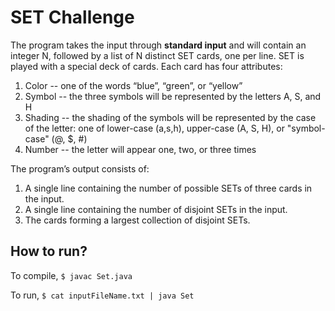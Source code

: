 # SET Challenge

The program takes the input through **standard input** and will contain an integer N, followed by a list of N distinct SET cards, one per line.
SET is played with a special deck of cards. Each card has four attributes:
1. Color -- one of the words “blue”, “green”, or “yellow”
2. Symbol -- the three symbols will be represented by the letters A, S, and H
3. Shading -- the shading of the symbols will be represented by the case of the letter: one of
lower-case (a,s,h), upper-case (A, S, H), or "symbol-case" (@, $, #)
4. Number -- the letter will appear one, two, or three times

The program’s output consists of:
1. A single line containing the number of possible SETs of three cards in the input.
2. A single line containing the number of disjoint SETs in the input.
3. The cards forming a largest collection of disjoint SETs.

## How to run?

To compile,
``
$ javac Set.java
``

To run,
``
$ cat inputFileName.txt | java Set
``
